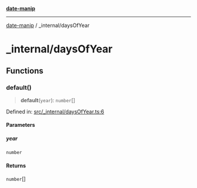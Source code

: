 [**date-manip**](../index.md)

***

[date-manip](../modules.md) / \_internal/daysOfYear

# \_internal/daysOfYear

## Functions

### default()

> **default**(`year`): `number`[]

Defined in: [src/\_internal/daysOfYear.ts:6](https://github.com/fengxinming/date-manip/blob/672f1dce8f57973c145b734bdf778535cf1bb983/src/_internal/daysOfYear.ts#L6)

#### Parameters

##### year

`number`

#### Returns

`number`[]
